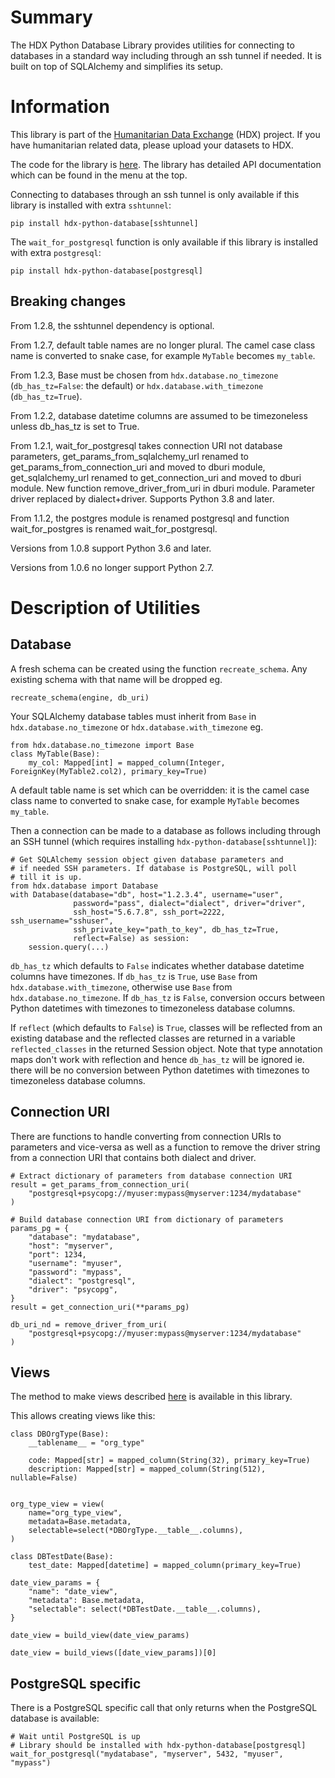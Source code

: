 # Summary

The HDX Python Database Library provides utilities for connecting to databases in a standard way including
through an ssh tunnel if needed. It is built on top of SQLAlchemy and simplifies its setup.

# Information

This library is part of the [Humanitarian Data Exchange](https://data.humdata.org/) (HDX) project. If you have
humanitarian related data, please upload your datasets to HDX.

The code for the library is [here](https://github.com/OCHA-DAP/hdx-python-database).
The library has detailed API documentation which can be found in the menu at the top.

Connecting to databases through an ssh tunnel is only available if this library
is installed with extra `sshtunnel`:

    pip install hdx-python-database[sshtunnel]

The `wait_for_postgresql` function is only available if this library is
installed with extra `postgresql`:

    pip install hdx-python-database[postgresql]

## Breaking changes
From 1.2.8, the sshtunnel dependency is optional.

From 1.2.7, default table names are no longer plural. The camel case class name
is converted to snake case, for example `MyTable` becomes `my_table`.

From 1.2.3, Base must be chosen from `hdx.database.no_timezone`
(`db_has_tz=False`: the default) or `hdx.database.with_timezone`
(`db_has_tz=True`).

From 1.2.2, database datetime columns are assumed to be timezoneless unless
db_has_tz is set to True.

From 1.2.1, wait_for_postgresql takes connection URI not database parameters,
get_params_from_sqlalchemy_url renamed to get_params_from_connection_uri
and moved to dburi module, get_sqlalchemy_url renamed to get_connection_uri and
moved to dburi module. New function remove_driver_from_uri in dburi module.
Parameter driver replaced by dialect+driver. Supports Python 3.8 and later.

From 1.1.2, the postgres module is renamed postgresql and function wait_for_postgres
is renamed wait_for_postgresql.

Versions from 1.0.8 support Python 3.6 and later.

Versions from 1.0.6 no longer support Python 2.7.

# Description of Utilities

## Database

A fresh schema can be created using the function `recreate_schema`. Any 
existing schema with that name will be dropped eg. 

    recreate_schema(engine, db_uri)

Your SQLAlchemy database tables must inherit from `Base` in
`hdx.database.no_timezone` or `hdx.database.with_timezone` eg.

    from hdx.database.no_timezone import Base
    class MyTable(Base):
        my_col: Mapped[int] = mapped_column(Integer, ForeignKey(MyTable2.col2), primary_key=True)

A default table name is set which can be overridden: it is the camel case class
name to converted to snake case, for example `MyTable` becomes `my_table`.

Then a connection can be made to a database as follows including through an SSH
tunnel (which requires installing `hdx-python-database[sshtunnel]`):

    # Get SQLAlchemy session object given database parameters and
    # if needed SSH parameters. If database is PostgreSQL, will poll
    # till it is up.
    from hdx.database import Database
    with Database(database="db", host="1.2.3.4", username="user",
                  password="pass", dialect="dialect", driver="driver",
                  ssh_host="5.6.7.8", ssh_port=2222, ssh_username="sshuser",
                  ssh_private_key="path_to_key", db_has_tz=True,
                  reflect=False) as session:
        session.query(...)

`db_has_tz` which defaults to `False` indicates whether database datetime
columns have timezones. If `db_has_tz` is `True`, use `Base` from
`hdx.database.with_timezone`, otherwise use `Base` from
`hdx.database.no_timezone`. If `db_has_tz` is `False`, conversion occurs
between Python datetimes with timezones to timezoneless database columns.

If `reflect` (which defaults to `False`) is `True`, classes will be reflected
from an existing database and the reflected classes are returned in a variable
`reflected_classes` in the returned Session object. Note that type annotation
maps don't work with reflection and hence `db_has_tz` will be ignored ie.
there will be no conversion between Python datetimes with timezones to
timezoneless database columns.

## Connection URI

There are functions to handle converting from connection URIs to parameters and
vice-versa as well as a function to remove the driver string from a connection
URI that contains both dialect and driver.

    # Extract dictionary of parameters from database connection URI
    result = get_params_from_connection_uri(
        "postgresql+psycopg://myuser:mypass@myserver:1234/mydatabase"
    )

    # Build database connection URI from dictionary of parameters
    params_pg = {
        "database": "mydatabase",
        "host": "myserver",
        "port": 1234,
        "username": "myuser",
        "password": "mypass",
        "dialect": "postgresql",
        "driver": "psycopg",
    }
    result = get_connection_uri(**params_pg)

    db_uri_nd = remove_driver_from_uri(
        "postgresql+psycopg://myuser:mypass@myserver:1234/mydatabase"
    )

## Views

The method to make views described [here](https://github.com/sqlalchemy/sqlalchemy/wiki/Views#sqlalchemy-14-20-version)
is available in this library.

This allows creating views like this:
```
class DBOrgType(Base):
    __tablename__ = "org_type"

    code: Mapped[str] = mapped_column(String(32), primary_key=True)
    description: Mapped[str] = mapped_column(String(512), nullable=False)


org_type_view = view(
    name="org_type_view",
    metadata=Base.metadata,
    selectable=select(*DBOrgType.__table__.columns),
)

class DBTestDate(Base):
    test_date: Mapped[datetime] = mapped_column(primary_key=True)

date_view_params = {
    "name": "date_view",
    "metadata": Base.metadata,
    "selectable": select(*DBTestDate.__table__.columns),
}

date_view = build_view(date_view_params)

date_view = build_views([date_view_params])[0]
```

## PostgreSQL specific

There is a PostgreSQL specific call that only returns when the PostgreSQL database
is available:

    # Wait until PostgreSQL is up
    # Library should be installed with hdx-python-database[postgresql]
    wait_for_postgresql("mydatabase", "myserver", 5432, "myuser", "mypass")
